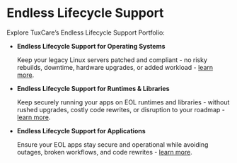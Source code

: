 # Endless Lifecycle Support

Explore TuxCare’s Endless Lifecycle Support Portfolio:

* **Endless Lifecycle Support for Operating Systems**

  Keep your legacy Linux servers patched and compliant - no risky rebuilds, downtime, hardware upgrades, or added workload - [learn more](/els-for-os/).

* **Endless Lifecycle Support for Runtimes & Libraries**

  Keep securely running your apps on EOL runtimes and libraries - without rushed upgrades, costly code rewrites, or disruption to your roadmap - [learn more](/els-for-runtimes-and-libraries/).

* **Endless Lifecycle Support for Applications**

  Ensure your EOL apps stay secure and operational while avoiding outages, broken workflows, and code rewrites - [learn more](/els-for-applications/).